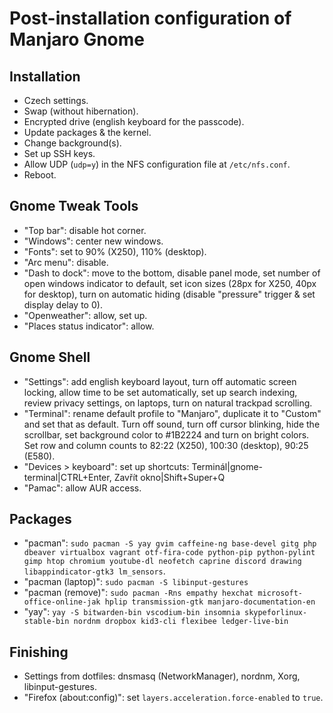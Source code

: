 # Post-installation configuration of Manjaro Gnome

## Installation

- Czech settings.
- Swap (without hibernation).
- Encrypted drive (english keyboard for the passcode).
- Update packages & the kernel.
- Change background(s).
- Set up SSH keys.
- Allow UDP (`udp=y`) in the NFS configuration file at `/etc/nfs.conf`.
- Reboot.

## Gnome Tweak Tools

- "Top bar": disable hot corner.
- "Windows": center new windows.
- "Fonts": set to 90% (X250), 110% (desktop).
- "Arc menu": disable.
- "Dash to dock": move to the bottom, disable panel mode, set number of open windows indicator to default, set icon sizes (28px for X250, 40px for desktop), turn on automatic hiding (disable "pressure" trigger & set display delay to 0).
- "Openweather": allow, set up.
- "Places status indicator": allow.

## Gnome Shell

- "Settings": add english keyboard layout, turn off automatic screen locking, allow time to be set automatically, set up search indexing, review privacy settings, on laptops, turn on natural trackpad scrolling.
- "Terminal": rename default profile to "Manjaro", duplicate it to "Custom" and set that as default. Turn off sound, turn off cursor blinking, hide the scrollbar, set background color to #1B2224 and turn on bright colors. Set row and column counts to 82:22 (X250), 100:30 (desktop), 90:25 (E580).
- "Devices > keyboard": set up shortcuts: Terminál|gnome-terminal|CTRL+Enter, Zavřít okno|Shift+Super+Q
- "Pamac": allow AUR access.

## Packages

- "pacman": `sudo pacman -S yay gvim caffeine-ng base-devel gitg php dbeaver virtualbox vagrant otf-fira-code python-pip python-pylint gimp htop chromium youtube-dl neofetch caprine discord drawing libappindicator-gtk3 lm_sensors`.
- "pacman (laptop)": `sudo pacman -S libinput-gestures`
- "pacman (remove)": `sudo pacman -Rns empathy hexchat microsoft-office-online-jak hplip transmission-gtk manjaro-documentation-en`
- "yay": `yay -S bitwarden-bin vscodium-bin insomnia skypeforlinux-stable-bin nordnm dropbox kid3-cli flexibee ledger-live-bin`

## Finishing

- Settings from dotfiles: dnsmasq (NetworkManager), nordnm, Xorg, libinput-gestures.
- "Firefox (about:config)": set `layers.acceleration.force-enabled` to `true`.

